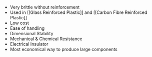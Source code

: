 - Very brittle without reinforcement
- Used in [[Glass Reinforced Plastic]] and [[Carbon Fibre Reinforced Plastic]]
- Low cost
- Ease of handling
- Dimensional Stability
- Mechanical & Chemical Resistance
- Electrical Insulator
- Most economical way to produce large components